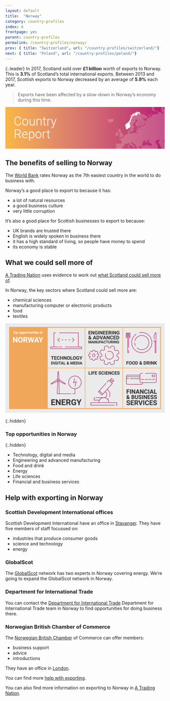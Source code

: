 ```yaml
---
layout: default
title:  "Norway"
category: country-profiles
index: 6
frontpage: yes
parent: country-profiles
permalink: /country-profiles/norway/
prev: { title: "Switzerland", url: "/country-profiles/switzerland/"}
next: { title: "Poland", url: "/country-profiles/poland/"}
---
```


{:.leader}
In 2017, Scotland sold over **£1 billion** worth of exports to Norway. This is **3.1%** of Scotland’s total international exports. Between 2013 and 2017, Scottish exports to Norway decreased by an average of **5.9%** each year.

> Exports have been affected by a slow-down in Norway’s economy during this time.

![An image of Norway outlined on a map](/assets/images/country_maps/06-Norway.png)

## The benefits of selling to Norway
The [World Bank](http://www.doingbusiness.org/en/rankings) rates Norway as the 7th easiest country in the world to do business with.

Norway’s a good place to export to because it has:

* a lot of natural resources
* a good business culture
* very little corruption

It’s also a good place for Scottish businesses to export to because:

* UK brands are trusted there
* English is widely spoken in business there
* it has a high standard of living, so people have money to spend
* its economy is stable


## What we could sell more of
[A Trading Nation](https://www.gov.scot/publications/scotland-a-trading-nation/) uses evidence to work out [what Scotland could sell more of](https://tradingnation.mygov.scot/what-people-are-buying/).

In Norway, the key sectors where Scotland could sell more are:

* chemical sciences
* manufacturing computer or electronic products
* food
* textiles

![An infographic of top opportunities in Norway](/assets/images/country_infographics/06-Norway-top-opportunities.png)

{:.hidden}
### Top opportunities in Norway

{:.hidden}
* Technology, digital and media
* Engineering and advanced manufacturing
* Food and drink
* Energy
* Life sciences
* Financial and business services

## Help with exporting in Norway

### Scottish Development International offices
Scottish Development International have an office in [Stavanger](https://www.sdi.co.uk/about-sdi/global-offices/europe-middle-east-and-africa/norway-stavanger). They have five members of staff focussed on:

* industries that produce consumer goods
* science and technology
* energy

### GlobalScot
The [GlobalScot](https://www.globalscot.com/) network has two experts in Norway covering energy. We’re going to expand the GlobalScot network in Norway.

### Department for International Trade
You can contact the [Department for International Trade](https://www.gov.uk/government/publications/exporting-to-norway) Department for International Trade team in Norway to find opportunities for doing business there.  

### Norwegian British Chamber of Commerce
The [Norwegian British Chamber](https://nbccuk.com/) of Commerce can offer members:

* business support
* advice
* introductions

They have an office in [London](https://nbccuk.com/contact-nbcc/).

You can find more [help with exporting](https://tradingnation.mygov.scot/help-for-businesses/).

You can also find more information on exporting to Norway in [A Trading Nation](https://www.gov.scot/publications/scotland-a-trading-nation/).
